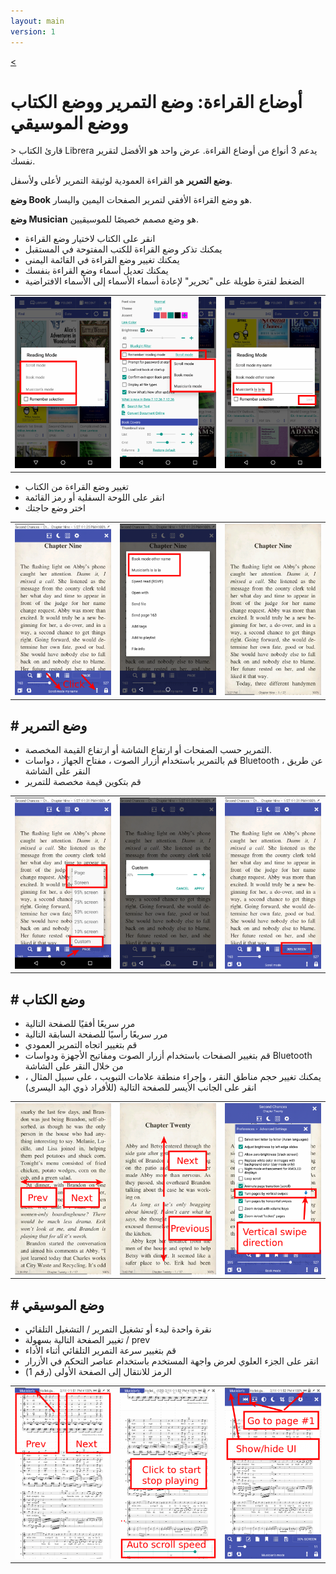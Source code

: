 ```yaml
---
layout: main
version: 1
---
```

[<](/wiki/faq)

# أوضاع القراءة: وضع التمرير ووضع الكتاب ووضع الموسيقي

&gt; قارئ الكتاب Librera يدعم 3 أنواع من أوضاع القراءة. عرض واحد هو الأفضل لتقرير نفسك.

**وضع التمرير** هو القراءة العمودية لوثيقة التمرير لأعلى ولأسفل.

**وضع Book** هو وضع القراءة الأفقي لتمرير الصفحات اليمين واليسار.

**وضع Musician** هو وضع مصمم خصيصًا للموسيقيين.

* انقر على الكتاب لاختيار وضع القراءة
* يمكنك تذكر وضع القراءة للكتب المفتوحة في المستقبل
* يمكنك تغيير وضع القراءة في القائمة اليمنى
* يمكنك تعديل أسماء وضع القراءة بنفسك
* الضغط لفترة طويلة على &quot;تحرير&quot; لإعادة أسماء الأسماء إلى الأسماء الافتراضية

||||
|-|-|-|
|![](1.png)|![](2.png)|![](3.png)|

* تغيير وضع القراءة من الكتاب
* انقر على اللوحة السفلية أو رمز القائمة
* اختر وضع حاجتك

||||
|-|-|-|
|![](4.png)|![](5.png)|![](6.png)|

## # وضع التمرير

* التمرير حسب الصفحات أو ارتفاع الشاشة أو ارتفاع القيمة المخصصة.
* قم بالتمرير باستخدام أزرار الصوت ، مفتاح الجهاز ، دواسات Bluetooth ، عن طريق النقر على الشاشة
* قم بتكوين قيمة مخصصة للتمرير

||||
|-|-|-|
|![](7.png)|![](8.png)|![](9.png)|


## # وضع الكتاب
* مرر سريعًا أفقيًا للصفحة التالية
* مرر سريعًا رأسيًا للصفحة السابقة التالية
* قم بتغيير اتجاه التمرير العمودي
* قم بتغيير الصفحات باستخدام أزرار الصوت ومفاتيح الأجهزة ودواسات Bluetooth من خلال النقر على الشاشة
* يمكنك تغيير حجم مناطق النقر ، وإجراء منطقة علامات التبويب ، على سبيل المثال ، انقر على الجانب الأيسر للصفحة التالية (للأفراد ذوي اليد اليسرى)

||||
|-|-|-|
|![](10.png)|![](11.png)|![](12.png)|

## # وضع الموسيقي
* نقرة واحدة لبدء أو تشغيل التمرير / التشغيل التلقائي
* تغيير الصفحة التالية بسهولة / prev
* قم بتغيير سرعة التمرير التلقائي أثناء الأداء
* انقر على الجزء العلوي لعرض واجهة المستخدم باستخدام عناصر التحكم في الأزرار
* الرمز للانتقال إلى الصفحة الأولى (رقم 1)

||||
|-|-|-|
|![](13.png)|![](14.png)|![](15.png)|

